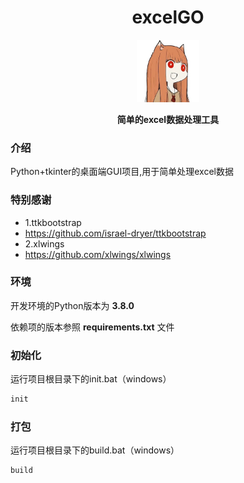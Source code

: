 <div align="center">
    <h1>excelGO
</h1>
    <img src="resources\icon\home.PNG" width="100" align="center" />
    <br/> <br/>
    <strong>简单的excel数据处理工具</strong>
</div>

### 介绍

Python+tkinter的桌面端GUI项目,用于简单处理excel数据

### 特别感谢

- 1.ttkbootstrap
- https://github.com/israel-dryer/ttkbootstrap
- 2.xlwings
- https://github.com/xlwings/xlwings

### 环境

开发环境的Python版本为 **3.8.0**

依赖项的版本参照 **requirements.txt** 文件

### 初始化

运行项目根目录下的init.bat（windows）
``` bash
init 
```

### 打包

运行项目根目录下的build.bat（windows）
``` bash
build
```